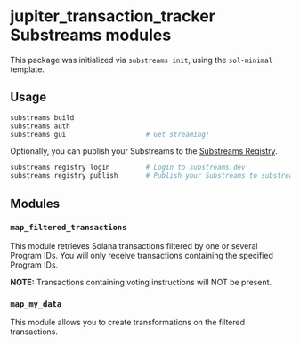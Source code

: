# jupiter_transaction_tracker Substreams modules

This package was initialized via `substreams init`, using the `sol-minimal` template.

## Usage

```bash
substreams build
substreams auth
substreams gui       			  # Get streaming!
```

Optionally, you can publish your Substreams to the [Substreams Registry](https://substreams.dev).

```bash
substreams registry login         # Login to substreams.dev
substreams registry publish       # Publish your Substreams to substreams.dev
```

## Modules

### `map_filtered_transactions`

This module retrieves Solana transactions filtered by one or several Program IDs.
You will only receive transactions containing the specified Program IDs.

**NOTE:** Transactions containing voting instructions will NOT be present.

### `map_my_data`

This module allows you to create transformations on the filtered transactions.
